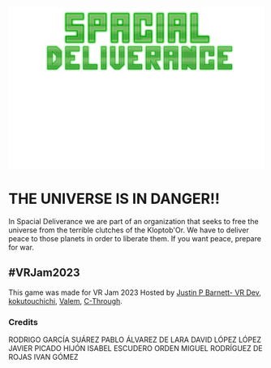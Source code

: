 ![Image](Assets/Images/UI/Titulo.png)

# **THE UNIVERSE IS IN DANGER!!**

In Spacial Deliverance we are part of an organization that seeks to free the universe from the terrible clutches of the Kloptob'Or. We have to deliver peace to those planets in order to liberate them. If you want peace, prepare for war.


## #VRJam2023
This game was made for VR Jam 2023 Hosted by [Justin P Barnett- VR Dev](https://justinpbarnett.itch.io/), [kokutouchichi](https://kokutouchichi.itch.io/), [Valem](https://valem.itch.io/), [C-Through](https://c-through.itch.io/).


### Credits
RODRIGO GARCÍA SUÁREZ
PABLO ÁLVAREZ DE LARA
DAVID LÓPEZ LÓPEZ
JAVIER PICADO HIJÓN
ISABEL ESCUDERO ORDEN
MIGUEL RODRÍGUEZ DE ROJAS
IVAN GÓMEZ 


